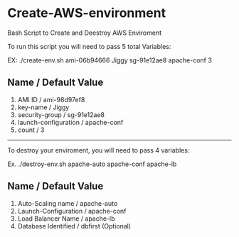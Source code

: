# Create-AWS-environment
Bash Script to Create and Deestroy AWS Enviroment

To run this script you will need to pass 5 total Variables:

EX: ./create-env.sh ami-06b94666 Jiggy sg-91e12ae8 apache-conf 3

## Name           /          Default Value
1. AMI ID /		 ami-98d97ef8
2. key-name	/	 Jiggy
3. security-group	/ sg-91e12ae8
4. launch-configuration / apache-conf
5. count		/ 3

*****************************************************************

To destroy your enviroment, you will need to pass 4 variables:

Ex. ./destroy-env.sh apache-auto apache-conf apache-lb

## Name           /          Default Value
1. Auto-Scaling name / apache-auto
2. Launch-Configuration / apache-conf
3. Load Balancer Name / apache-lb
4. Database Identified / dbfirst (Optional)
